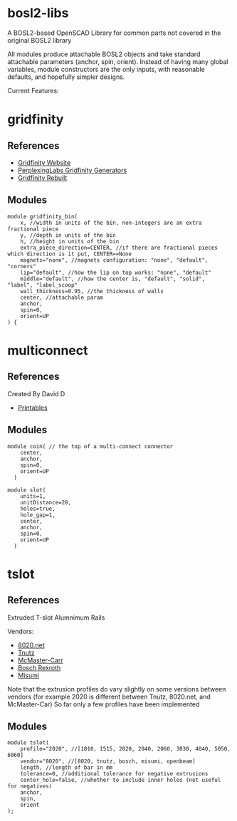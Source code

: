 # bosl2-libs

A BOSL2-based OpenSCAD Library for common parts not covered in the original BOSL2 library

All modules produce attachable BOSL2 objects and take standard attachable parameters (anchor, spin, orient).  Instead of having many global variables, module constructors are the only inputs, with reasonable defaults, and hopefully simpler designs.

Current Features:

# gridfinity
## References
- [Gridfinity Website](https://gridfinity.xyz/)
- [PerplexingLabs Gridfinity Generators](https://gridfinity.perplexinglabs.com/)
- [Gridfinity Rebuilt](https://github.com/kennetek/gridfinity-rebuilt-openscad)

## Modules
```
module gridfinity_bin(
    x, //width in units of the bin, non-integers are an extra fractional piece
    y, //depth in units of the bin
    h, //height in units of the bin
    extra_piece_direction=CENTER, //if there are fractional pieces which direction is it put, CENTER==None
    magnets="none", //magnets configuration: "none", "default", "corners"
    lip="default", //how the lip on top works: "none", "default" 
    middle="default", //how the center is, "default", "solid", "label", "label_scoop"
    wall_thickness=0.95, //the thickness of walls
    center, //attachable param
    anchor,
    spin=0,
    orient=UP
) {
```
# multiconnect
## References
Created By David D
- [Printables](https://www.printables.com/model/1074671-multiconnect-generic-connector-for-multiboard-v2)

## Modules
```
module coin( // the top of a multi-connect connector
    center,
    anchor,
    spin=0,
    orient=UP
  )

module slot(
    units=1,
    unitDistance=28,
    holes=true,
    hole_gap=1,
    center,
    anchor,
    spin=0,
    orient=UP
  )
```

# tslot
## References
Extruded T-slot Alumnimum Rails

Vendors:
- [8020.net](https://www.8020.net/)
- [Tnutz](https://www.tnutz.com/)
- [McMaster-Carr](https://www.mcmaster.com/products/t-slotted-framing/t-slotted-framing-and-fittings~/t-slotted-framing-rails-4/)
- [Bosch Rexroth](https://www.boschrexroth.com/en/us/products/industrial-solutions/assembly-technology/aluminum-profile-kit/)
- [Misumi](https://us.misumi-ec.com/vona2/mech/M1500000000/M1501000000/M1501010000/)

Note that the extrusion profiles do vary slightly on some versions between vendors (for example 2020 is different between Tnutz, 8020.net, and McMaster-Car) So far only a few profiles have been implemented

## Modules
```
module tslot(
	profile="2020", //[1010, 1515, 2020, 2040, 2060, 3030, 4040, 5050, 6060]
	vendor="8020", //[8020, tnutz, bosch, misumi, openbeam]
	length, //length of bar in mm
	tolerance=0, //additional tolerance for negative extrusions
	center_hole=false, //whether to include inner holes (not useful for negatives)
	anchor,
	spin,
	orient
);
````
